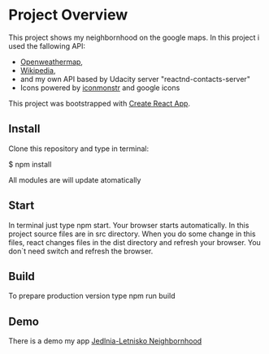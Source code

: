 # Project Overview

This project shows my neighbornhood on the google maps. In this project i used the fallowing API:
- [Openweathermap](https://openweathermap.org/),
- [Wikipedia](https://www.mediawiki.org/wiki/API:Main_page),
- and my own API based by Udacity server "reactnd-contacts-server"
- Icons powered by [iconmonstr](https://iconmonstr.com/) and google icons

This project was bootstrapped with [Create React App](https://github.com/facebook/create-react-app).


## Install

Clone this repository and type in terminal:

$ npm install


All modules are will update atomatically


## Start

In terminal just type npm start. Your browser starts automatically.
In this project source files are in src directory. When you do some change in this files, react changes files in the dist directory and refresh your browser. You don`t need switch and refresh the browser. 

## Build  

To prepare production version type npm run build

## Demo

There is a demo my app [Jedlnia-Letnisko Neighbornhood](http://46.41.150.120:5000/)